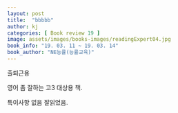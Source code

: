 ```yaml
---
layout: post
title:  "bbbbb"
author: kj
categories: [ Book review 19 ]
image: assets/images/books-images/readingExpert04.jpg
book_info: "19. 03. 11 ~ 19. 03. 14"
book_author: "NE능률(능률교육)"
---
```

출퇴근용

영어 좀 잘하는 고3 대상용 책.

특이사항 없음 잘읽었음.
